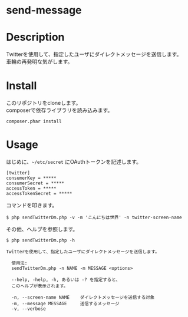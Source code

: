 send-message
======================

# Description

Twitterを使用して、指定したユーザにダイレクトメッセージを送信します。  
車輪の再発明な気がします。  

# Install

このリポジトリをcloneします。  
composerで依存ライブラリを読み込みます。  

```
composer.phar install
```

# Usage

はじめに、`~/etc/secret` にOAuthトークンを記述します。  

```ini:~/etc/secret
[twitter]
consumerKey = *****
consumerSecret = *****
accessToken = *****
accessTokenSecret = *****
```

コマンドを叩きます。  

```
$ php sendTwitterDm.php -v -m 'こんにちは世界' -n twitter-screen-name
```

その他、ヘルプを参照します。  

```
$ php sendTwitterDm.php -h

Twitterを使用して、指定したユーザにダイレクトメッセージを送信します。

  使用法:
  sendTwitterDm.php -n NAME -m MESSAGE <options>

  --help, -help, -h, あるいは -? を指定すると、
  このヘルプが表示されます。

  -n, --screen-name NAME    ダイレクトメッセージを送信する対象
  -m, --message MESSAGE     送信するメッセージ
  -v, --verbose
```
